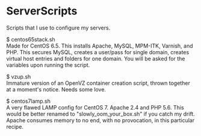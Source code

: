 ServerScripts
=============

Scripts that I use to configure my servers.

$ centos65stack.sh<br>
Made for CentOS 6.5. This installs Apache, MySQL, MPM-ITK, Varnish, and PHP. This secures MySQL, creates a user/pass for single domain, creates virtual host entries and folders for one domain. You will be asked for the variables upon running the script.

$ vzup.sh<br>
Immature version of an OpenVZ container creation script, thrown together at a moment's notice. Needs some love.

$ centos7lamp.sh<br>
A very flawed LAMP config for CentOS 7. Apache 2.4 and PHP 5.6. This would be better renamed to "slowly_oom_your_box.sh" if you catch my drift. Apache consumes memory to no end, with no provocation, in this particular recipe.
